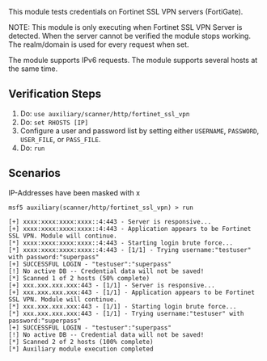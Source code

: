 This module tests credentials on Fortinet SSL VPN servers (FortiGate).

NOTE: This module is only executing when Fortinet SSL VPN Server is detected.
When the server cannot be verified the module stops working.
The realm/domain is used for every request when set.

The module supports IPv6 requests.
The module supports several hosts at the same time.

## Verification Steps

1. Do: ```use auxiliary/scanner/http/fortinet_ssl_vpn```
2. Do: ```set RHOSTS [IP]```
3. Configure a user and password list by setting either `USERNAME`, `PASSWORD`, `USER_FILE`, or `PASS_FILE`.
4. Do: ```run```

## Scenarios

IP-Addresses have been masked with x

```
msf5 auxiliary(scanner/http/fortinet_ssl_vpn) > run

[+] xxxx:xxxx:xxxx:xxxx::4:443 - Server is responsive...
[+] xxxx:xxxx:xxxx:xxxx::4:443 - Application appears to be Fortinet SSL VPN. Module will continue.
[*] xxxx:xxxx:xxxx:xxxx::4:443 - Starting login brute force...
[*] xxxx:xxxx:xxxx:xxxx::4:443 - [1/1] - Trying username:"testuser" with password:"superpass"
[+] SUCCESSFUL LOGIN - "testuser":"superpass"
[!] No active DB -- Credential data will not be saved!
[*] Scanned 1 of 2 hosts (50% complete)
[+] xxx.xxx.xxx.xxx:443 - [1/1] - Server is responsive...
[+] xxx.xxx.xxx.xxx:443 - [1/1] - Application appears to be Fortinet SSL VPN. Module will continue.
[*] xxx.xxx.xxx.xxx:443 - [1/1] - Starting login brute force...
[*] xxx.xxx.xxx.xxx:443 - [1/1] - Trying username:"testuser" with password:"superpass"
[+] SUCCESSFUL LOGIN - "testuser":"superpass"
[!] No active DB -- Credential data will not be saved!
[*] Scanned 2 of 2 hosts (100% complete)
[*] Auxiliary module execution completed

```